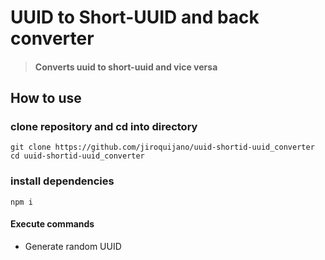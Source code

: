 # UUID to Short-UUID and back converter
>#### Converts uuid to short-uuid and vice versa

## How to use
### clone repository and cd into directory
```
git clone https://github.com/jiroquijano/uuid-shortid-uuid_converter
cd uuid-shortid-uuid_converter
```
### install dependencies
```
npm i
```

#### Execute commands
* Generate random UUID
```
```


